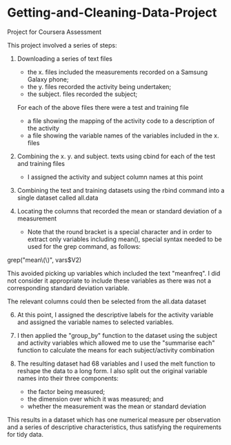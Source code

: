 # Getting-and-Cleaning-Data-Project
Project for Coursera Assessment

This project involved a series of steps:

1.  Downloading a series of text files   

      * the x. files included the measurements recorded on a Samsung Galaxy phone;
      * the y. files recorded the activity being undertaken;
      * the subject. files recorded the subject;
      
      For each of the above files there were a test and training file

      * a file showing the mapping of the activity code to a description of the activity
      * a file showing the variable names of the variables included in the x. files

2.  Combining the x. y. and subject. texts using cbind for each of the test and training files

      *  I assigned the activity and subject column names at this point

3.  Combining the test and training datasets using the rbind command into a single dataset called all.data

4.  Locating the columns that recorded the mean or standard deviation of a measurement

      *  Note that the round bracket is a special character and in order to extract only variables including mean(), special syntax needed to be used for the grep command, as follows:

  grep("mean\\(\\)", vars$V2)
  
This avoided picking up variables which included the text "meanfreq".  I did not consider it appropriate to include these variables as there was not a corresponding standard deviation variable.

The relevant columns could then be selected from the all.data dataset

6.  At this point, I assigned the descriptive labels for the activity variable and assigned the variable names to selected variables.  

7.  I then applied the "group_by" function to the dataset using the subject and activity variables which allowed me to use the "summarise each" function to calculate the means for each subject/activity combination

8.  The resulting dataset had 68 variables and I used the melt function to reshape the data to a long form.  I also split out the original variable names into their three components:

      *  the factor being measured;
      *  the dimension over which it was measured; and
      *  whether the measurement was the mean or standard deviation

This results in a dataset which has one numerical measure per observation and a series of descriptive characteristics, thus satisfying the requirements for tidy data.